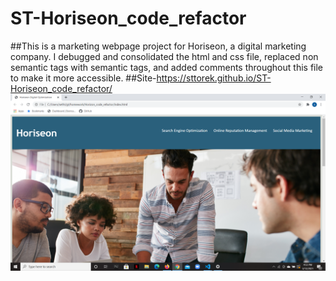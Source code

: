 # ST-Horiseon_code_refactor

##This is a marketing webpage project for Horiseon, a digital marketing company.
I debugged and consolidated the html and css file, replaced non semantic tags with semantic tags, and added comments throughout this file to make it more accessible. 
##Site-https://sttorek.github.io/ST-Horiseon_code_refactor/
![horison site](./assets/images/Screenshot.png)


